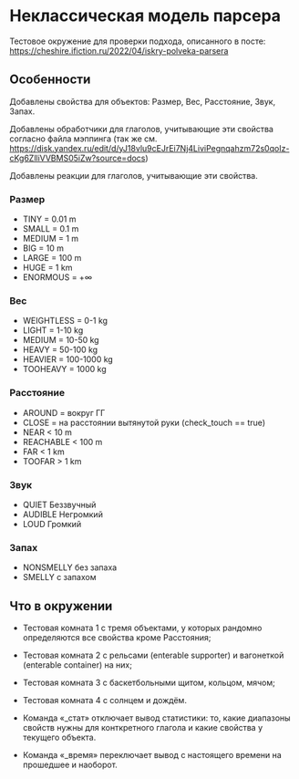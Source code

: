 # Неклассическая модель парсера

Тестовое окружение для проверки подхода, описанного в посте: https://cheshire.ifiction.ru/2022/04/iskry-polveka-parsera

## Особенности
Добавлены свойства для объектов: Размер, Вес, Расстояние, Звук, Запах.

Добавлены обработчики для глаголов, учитывающие эти свойства согласно файла мэппинга (так же см. https://disk.yandex.ru/edit/d/yJ18vlu9cEJrEi7Nj4LiviPegnqahzm72s0qoIz-cKg6ZlliVVBMS05iZw?source=docs)

Добавлены реакции для глаголов, учитывающие эти свойства.

### Размер
- TINY          = 0.01 m
- SMALL         = 0.1 m
- MEDIUM        = 1 m
- BIG           = 10 m
- LARGE         = 100 m
- HUGE          = 1 km
- ENORMOUS      = +∞
### Вес
- WEIGHTLESS	  = 0-1 kg
- LIGHT			    = 1-10 kg
- MEDIUM		    = 10-50 kg
- HEAVY			    = 50-100 kg
- HEAVIER		    = 100-1000 kg
- TOOHEAVY		  = 1000 kg
### Расстояние
- AROUND        = вокруг ГГ
- CLOSE         = на расстоянии вытянутой руки (check_touch == true)
- NEAR          < 10 m
- REACHABLE     < 100 m
- FAR           < 1 km
- TOOFAR        > 1 km
### Звук
- QUIET         Беззвучный
- AUDIBLE       Негромкий
- LOUD          Громкий
### Запах
- NONSMELLY     без запаха
- SMELLY        с запахом

## Что в окружении
- Тестовая комната 1 с тремя объектами, у которых рандомно определяются все свойства кроме Расстояния;
- Тестовая комната 2 с рельсами (enterable supporter) и вагонеткой (enterable container) на них;
- Тестовая комната 3 с баскетбольными щитом, кольцом, мячом;
- Тестовая комната 4 с солнцем и дождём.

- Команда «\_стат» отключает вывод статистики: то, какие диапазоны свойств нужны для конткретного глагола и какие свойства у текущего объекта.
- Команда «\_время» переключает вывод с настоящего времени на прошедшее и наоборот.
